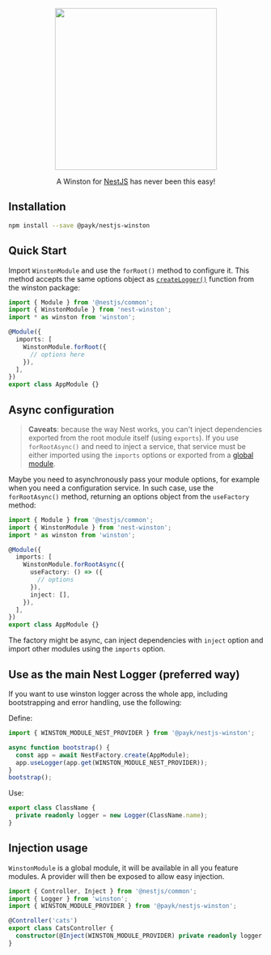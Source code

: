 <p align="center">
  <a href="http://nestjs.com"><img src="https://nestjs.com/img/logo_text.svg" width="320" /></a>
</p>

<p align="center">
  A Winston for  <a href="https://github.com/nestjs/nest">NestJS</a> has never been this easy!
</p>

## Installation

```bash
npm install --save @payk/nestjs-winston
```

## Quick Start

Import `WinstonModule` and use the `forRoot()` method to configure it. This method accepts the same options object as [`createLogger()`](https://github.com/winstonjs/winston#usage) function from the winston package:

```typescript
import { Module } from '@nestjs/common';
import { WinstonModule } from 'nest-winston';
import * as winston from 'winston';

@Module({
  imports: [
    WinstonModule.forRoot({
      // options here
    }),
  ],
})
export class AppModule {}
```


## Async configuration

> **Caveats**: because the way Nest works, you can't inject dependencies exported from the root module itself (using `exports`). If you use `forRootAsync()` and need to inject a service, that service must be either imported using the `imports` options or exported from a [global module](https://docs.nestjs.com/modules#global-modules).

Maybe you need to asynchronously pass your module options, for example when you need a configuration service. In such case, use the `forRootAsync()` method, returning an options object from the `useFactory` method:

```typescript
import { Module } from '@nestjs/common';
import { WinstonModule } from 'nest-winston';
import * as winston from 'winston';

@Module({
  imports: [
    WinstonModule.forRootAsync({
      useFactory: () => ({
        // options
      }),
      inject: [],
    }),
  ],
})
export class AppModule {}
```

The factory might be async, can inject dependencies with `inject` option and import other modules using the `imports` option.

## Use as the main Nest Logger (preferred way)

If you want to use winston logger across the whole app, including bootstrapping and error handling, use the following:

Define:
```typescript
import { WINSTON_MODULE_NEST_PROVIDER } from '@payk/nestjs-winston';

async function bootstrap() {
  const app = await NestFactory.create(AppModule);
  app.useLogger(app.get(WINSTON_MODULE_NEST_PROVIDER));
}
bootstrap();
```

Use:
```typescript
export class ClassName {
  private readonly logger = new Logger(ClassName.name);
}
```

## Injection usage

`WinstonModule` is a global module, it will be available in all you feature modules.
A provider will then be exposed to allow easy injection.

```typescript
import { Controller, Inject } from '@nestjs/common';
import { Logger } from 'winston';
import { WINSTON_MODULE_PROVIDER } from '@payk/nestjs-winston';

@Controller('cats')
export class CatsController {
  constructor(@Inject(WINSTON_MODULE_PROVIDER) private readonly logger: Logger) { }
}
```



